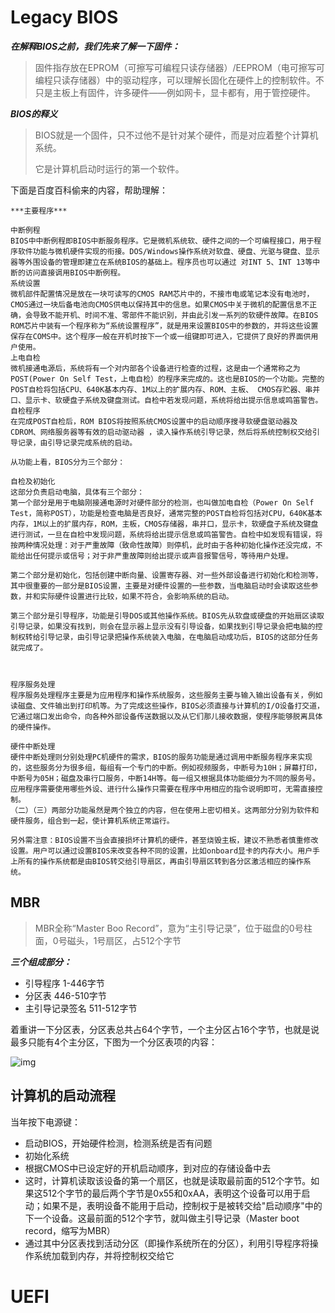 # Legacy BIOS

***在解释BIOS之前，我们先来了解一下固件：***

> 固件指存放在EPROM（可擦写可编程只读存储器）/EEPROM（电可擦写可编程只读存储器）中的驱动程序，可以理解长固化在硬件上的控制软件。不只是主板上有固件，许多硬件——例如网卡，显卡都有，用于管控硬件。



***BIOS的释义***

> BIOS就是一个固件，只不过他不是针对某个硬件，而是对应着整个计算机系统。
>
> 它是计算机启动时运行的第一个软件。



下面是百度百科偷来的内容，帮助理解：

```
***主要程序***

中断例程
BIOS中中断例程即BIOS中断服务程序。它是微机系统软、硬件之间的一个可编程接口，用于程序软件功能与微机硬件实现的衔接。DOS/Windows操作系统对软盘、硬盘、光驱与键盘、显示器等外围设备的管理即建立在系统BIOS的基础上。程序员也可以通过 对INT 5、INT 13等中断的访问直接调用BIOS中断例程。
系统设置
微机部件配置情况是放在一块可读写的CMOS RAM芯片中的，不接市电或笔记本没有电池时，CMOS通过一块后备电池向CMOS供电以保持其中的信息。如果CMOS中关于微机的配置信息不正确，会导致不能开机、时间不准、零部件不能识别，并由此引发一系列的软硬件故障。在BIOS ROM芯片中装有一个程序称为“系统设置程序”，就是用来设置BIOS中的参数的，并将这些设置保存在COMS中。这个程序一般在开机时按下一个或一组键即可进入，它提供了良好的界面供用户使用。
上电自检
微机接通电源后，系统将有一个对内部各个设备进行检查的过程，这是由一个通常称之为POST(Power On Self Test，上电自检）的程序来完成的。这也是BIOS的一个功能。完整的POST自检将包括CPU、640K基本内存、1M以上的扩展内存、ROM、主板、 CMOS存贮器、串并口、显示卡、软硬盘子系统及键盘测试。自检中若发现问题，系统将给出提示信息或鸣笛警告。
自检程序
在完成POST自检后，ROM BIOS将按照系统CMOS设置中的启动顺序搜寻软硬盘驱动器及CDROM、网络服务器等有效的启动驱动器 ，读入操作系统引导记录，然后将系统控制权交给引导记录，由引导记录完成系统的启动。
```





```
从功能上看，BIOS分为三个部分：

自检及初始化
这部分负责启动电脑，具体有三个部分：
第一个部分是用于电脑刚接通电源时对硬件部分的检测，也叫做加电自检（Power On Self Test，简称POST），功能是检查电脑是否良好，通常完整的POST自检将包括对CPU，640K基本内存，1M以上的扩展内存，ROM，主板，CMOS存储器，串并口，显示卡，软硬盘子系统及键盘进行测试，一旦在自检中发现问题，系统将给出提示信息或鸣笛警告。自检中如发现有错误，将按两种情况处理：对于严重故障（致命性故障）则停机，此时由于各种初始化操作还没完成，不能给出任何提示或信号；对于非严重故障则给出提示或声音报警信号，等待用户处理。

第二个部分是初始化，包括创建中断向量、设置寄存器、对一些外部设备进行初始化和检测等，其中很重要的一部分是BIOS设置，主要是对硬件设置的一些参数，当电脑启动时会读取这些参数，并和实际硬件设置进行比较，如果不符合，会影响系统的启动。

第三个部分是引导程序，功能是引导DOS或其他操作系统。BIOS先从软盘或硬盘的开始扇区读取引导记录，如果没有找到，则会在显示器上显示没有引导设备，如果找到引导记录会把电脑的控制权转给引导记录，由引导记录把操作系统装入电脑，在电脑启动成功后，BIOS的这部分任务就完成了。



程序服务处理
程序服务处理程序主要是为应用程序和操作系统服务，这些服务主要与输入输出设备有关，例如读磁盘、文件输出到打印机等。为了完成这些操作，BIOS必须直接与计算机的I/O设备打交道，它通过端口发出命令，向各种外部设备传送数据以及从它们那儿接收数据，使程序能够脱离具体的硬件操作。

硬件中断处理
硬件中断处理则分别处理PC机硬件的需求，BIOS的服务功能是通过调用中断服务程序来实现的，这些服务分为很多组，每组有一个专门的中断。例如视频服务，中断号为10H；屏幕打印，中断号为05H；磁盘及串行口服务，中断14H等。每一组又根据具体功能细分为不同的服务号。应用程序需要使用哪些外设、进行什么操作只需要在程序中用相应的指令说明即可，无需直接控制。
（二）（三）两部分功能虽然是两个独立的内容，但在使用上密切相关。这两部分分别为软件和硬件服务，组合到一起，使计算机系统正常运行。

另外需注意：BIOS设置不当会直接损坏计算机的硬件，甚至烧毁主板，建议不熟悉者慎重修改设置。用户可以通过设置BIOS来改变各种不同的设置，比如onboard显卡的内存大小。用户手上所有的操作系统都是由BIOS转交给引导扇区，再由引导扇区转到各分区激活相应的操作系统。
```





## MBR

> MBR全称“Master Boo Record”，意为“主引导记录”，位于磁盘的0号柱面，0号磁头，1号扇区，占512个字节



***三个组成部分：***

- 引导程序      1-446字节
- 分区表           446-510字节
- 主引导记录签名    511-512字节



着重讲一下分区表，分区表总共占64个字节，一个主分区占16个字节，也就是说最多只能有4个主分区，下图为一个分区表项的内容：

![img](https://bkimg.cdn.bcebos.com/pic/d8f9d72a6059252dd42a1fd235d2143b5bb5c8ea1386?x-bce-process=image/watermark,image_d2F0ZXIvYmFpa2U5Mg==,g_7,xp_5,yp_5/format,f_auto)









## 计算机的启动流程

当年按下电源键：

- 启动BIOS，开始硬件检测，检测系统是否有问题
- 初始化系统
- 根据CMOS中已设定好的开机启动顺序，到对应的存储设备中去
- 这时，计算机读取该设备的第一个扇区，也就是读取最前面的512个字节。如果这512个字节的最后两个字节是0x55和0xAA，表明这个设备可以用于启动；如果不是，表明设备不能用于启动，控制权于是被转交给"启动顺序"中的下一个设备。这最前面的512个字节，就叫做主引导记录（Master boot record，缩写为MBR）
- 通过其中分区表找到活动分区（即操作系统所在的分区），利用引导程序将操作系统加载到内存，并将控制权交给它













# UEFI





